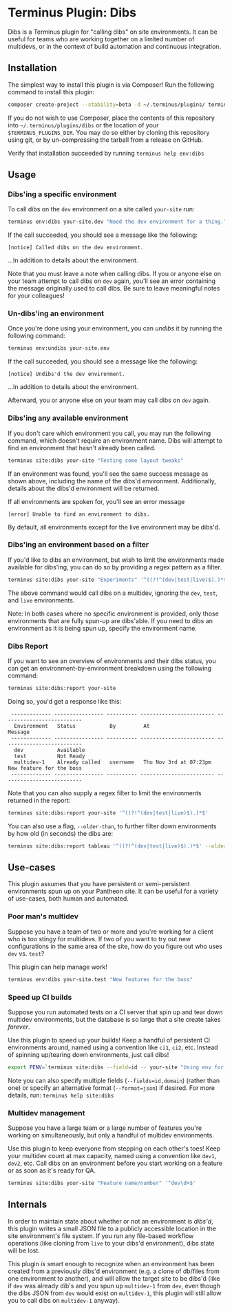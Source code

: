 # Terminus Plugin: Dibs

Dibs is a Terminus plugin for "calling dibs" on site environments. It can be
useful for teams who are working together on a limited number of multidevs, or
in the context of build automation and continuous integration.


## Installation

The simplest way to install this plugin is via Composer! Run the following
command to install this plugin:

```sh
composer create-project --stability=beta -d ~/.terminus/plugins/ terminus-plugin-project/terminus-dibs-plugin:~1
```

If you do not wish to use Composer, place the contents of this repository into
`~/.terminus/plugins/dibs` or the location of your `$TERMINUS_PLUGINS_DIR`. You
may do so either by cloning this repository using git, or by un-compressing the
tarball from a release on GitHub.

Verify that installation succeeded by running `terminus help env:dibs`


## Usage

### Dibs'ing a specific environment

To call dibs on the `dev` environment on a site called `your-site` run:

```sh
terminus env:dibs your-site.dev "Need the dev environment for a thing."
```

If the call succeeded, you should see a message like the following:

```
[notice] Called dibs on the dev environment.
```

...In addition to details about the environment.

Note that you must leave a note when calling dibs. If you or anyone else on your
team attempt to call dibs on `dev` again, you'll see an error containing the
message originally used to call dibs. Be sure to leave meaningful notes for your
colleagues!

### Un-dibs'ing an environment

Once you're done using your environment, you can _undibs_ it by running the
following command:

```sh
terminus env:undibs your-site.env
```

If the call succeeded, you should see a message like the following:

```
[notice] Undibs'd the dev environment.
```

...In addition to details about the environment.

Afterward, you or anyone else on your team may call dibs on `dev` again.

### Dibs'ing any available environment

If you don't care which environment you call, you may run the following command,
which doesn't require an environment name. Dibs will attempt to find an
environment that hasn't already been called.

```sh
terminus site:dibs your-site "Testing some layout tweaks"
```

If an environment was found, you'll see the same success message as shown above,
including the name of the dibs'd environment. Additionally, details about the
dibs'd environment will be returned.

If all environments are spoken for, you'll see an error message

```
[error] Unable to find an environment to dibs.
```

By default, all environments except for the live environment may be dibs'd.

### Dibs'ing an environment based on a filter

If you'd like to dibs an environment, but wish to limit the environments made
available for dibs'ing, you can do so by providing a regex pattern as a filter.

```sh
terminus site:dibs your-site "Experiments" '^((?!^(dev|test|live)$).)*$'
```

The above command would call dibs on a multidev, ignoring the `dev`, `test`, and
`live` environments.

Note: In both cases where no specific environment is provided, only those
environments that are fully spun-up are dibs'able. If you need to dibs an
environment as it is being spun up, specify the environment name.

### Dibs Report

If you want to see an overview of environments and their dibs status, you can
get an environment-by-environment breakdown using the following command:

```sh
terminus site:dibs:report your-site
```

Doing so, you'd get a response like this:

```
 ------------- ---------------- ---------- ------------------------ --------------------------
  Environment   Status           By         At                       Message
 ------------- ---------------- ---------- ------------------------ --------------------------
  dev           Available
  test          Not Ready
  multidev-1    Already called   username   Thu Nov 3rd at 07:23pm   New feature for the boss
 ------------- ---------------- ---------- ------------------------ --------------------------
```

Note that you can also supply a regex filter to limit the environments returned
in the report:

```sh
terminus site:dibs:report your-site '^((?!^(dev|test|live)$).)*$'
```

You can also use a flag, ```--older-than```, to further filter down environments by how old (in seconds) the dibs are:

```sh
terminus site:dibs:report tableau '^((?!^(dev|test|live)$).)*$' --older-than=1800
```


## Use-cases

This plugin assumes that you have persistent or semi-persistent environments
spun up on your Pantheon site. It can be useful for a variety of use-cases, both
human and automated.

### Poor man's multidev

Suppose you have a team of two or more and you're working for a client who is
too stingy for multidevs. If two of you want to try out new configurations in
the same area of the site, how do you figure out who uses `dev` vs. `test`?

This plugin can help manage work!

```sh
terminus env:dibs your-site.test "New features for the boss"
```

### Speed up CI builds

Suppose you run automated tests on a CI server that spin up and tear down
multidev environments, but the database is so large that a site create takes
_forever_.

Use this plugin to speed up your builds! Keep a handful of persistent CI
environments around, named using a convention like `ci1`, `ci2`, etc. Instead of
spinning up/tearing down environments, just call dibs!

```sh
export PENV=`terminus site:dibs --field=id -- your-site "Using env for build." '^ci\d$'`
```

Note you can also specify multiple fields (`--fields=id,domain`) (rather than
one) or specify an alternative format (`--format=json`) if desired. For more
details, run: `terminus help site:dibs`

### Multidev management

Suppose you have a large team or a large number of features you're working on
simultaneously, but only a handful of multidev environments.

Use this plugin to keep everyone from stepping on each other's toes! Keep your
multidev count at max capacity, named using a convention like `dev1`, `dev2`,
etc. Call dibs on an environment before you start working on a feature or as
soon as it's ready for QA.

```sh
terminus site:dibs your-site "Feature name/number" '^dev\d+$'
```

## Internals

In order to maintain state about whether or not an environment is _dibs'd_, this
plugin writes a small JSON file to a publicly accessible location in the site
environment's file system. If you run any file-based workflow operations (like
cloning from `live` to your dibs'd environment), dibs state will be lost.

This plugin _is_ smart enough to recognize when an environment has been created
from a previously dibs'd environment (e.g. a clone of db/files from one
environment to another), and will allow the target site to be dibs'd (like if
`dev` was already dib's and you spun up `multidev-1` from `dev`, even though the
dibs JSON from `dev` would exist on `multidev-1`, this plugin will still allow
you to call dibs on `multidev-1` anyway).
